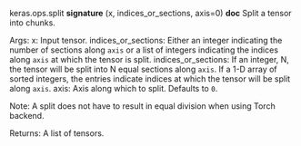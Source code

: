 keras.ops.split
__signature__
(x, indices_or_sections, axis=0)
__doc__
Split a tensor into chunks.

Args:
    x: Input tensor.
    indices_or_sections: Either an integer indicating the number of
        sections along `axis` or a list of integers indicating the indices
        along `axis` at which the tensor is split.
    indices_or_sections: If an integer, N, the tensor will be split into N
        equal sections along `axis`. If a 1-D array of sorted integers,
        the entries indicate indices at which the tensor will be split
        along `axis`.
    axis: Axis along which to split. Defaults to `0`.

Note:
    A split does not have to result in equal division when using
    Torch backend.

Returns:
    A list of tensors.
